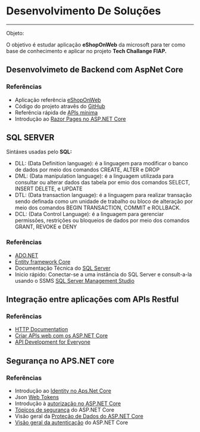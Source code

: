 # Desenvolvimento De Soluções

---

Objeto:

O objetivo é estudar aplicação **eShopOnWeb** da microsoft para ter como base de conhecimento e aplicar no projeto **Tech Challange FIAP.**

## Desenvolvimeto de Backend com AspNet Core

### Referências

- Aplicação referência [eShopOnWeb](https://learn.microsoft.com/pt-br/dotnet/architecture/modern-web-apps-azure/)
- Código do projeto atravês do [GitHub](https://github.com/dotnet-architecture/eShopOnWeb)
- Referência rápida de [APIs mínima](https://learn.microsoft.com/pt-br/aspnet/core/fundamentals/minimal-apis?view=aspnetcore-7.0)
- Introdução ao [Razor Pages no ASP.NET Core](https://learn.microsoft.com/aspnet/core/razor-pages/?view=aspnetcore-7.0&tabs=visual-studio)

## SQL SERVER

Sintáxes usadas pelo **SQL:**

- DLL: (Data Definition language): é a linguagem para modificar o banco de dados por meio dos comandos CREATE, ALTER e DROP
- DML: (Data manipulation language): é a linguagem utilizada para consultar ou alterar dados das tabela por emio dos comandos SELECT, INSERT DELETE, e UPDATE
- DTL: (Data transaction language): é a linguagem para realizar transação sendo definada como um unidade de trabalho ou bloco de alteração por meio dos comandos BEGIN TRANSACTION, COMMIT e ROLLBACK.
- DCL: (Data Control Language): é a linguagem para gerenciar permissões, restrições ou bloqueios de dados por meio dos comandos GRANT, REVOKE e DENY

### Referências

- [ADO.NET](https://learn.microsoft.com/pt-br/dotnet/framework/data/adonet/)
- [Entity framework Core](https://learn.microsoft.com/pt-br/ef/core/)
- Documentação Técnica do [SQL Server](https://learn.microsoft.com/pt-br/sql/sql-server/?view=sql-server-ver16)
- Inicio rápido: Conectar-se a uma instância do SQL Server e consult-a-la usando o SSMS [SQL Server Management Studio](https://learn.microsoft.com/pt-br/sql/ssms/quickstarts/ssms-connect-query-sql-server?view=sql-server-ver16)

## Integração entre aplicações com APIs Restful

### Referências

- [HTTP Documentation](https://httpwg.org/specs/)  
- [Criar APIs web com os ASP.NET Core](https://learn.microsoft.com/pt-br/aspnet/core/web-api/?view=aspnetcore-7.0)  
- [API Development for Everyone](https://swagger.io/)

## Segurança no APS.NET core

### Referências

- Introdução ao [Identity no Aps.Net Core](https://learn.microsoft.com/aspnet/core/security/authentication/identity?view=aspnetcore-7.0&tabs=visual-studio)
- Json [Web Tokens](https://jwt.io/)
- Introdução à [autorização no ASP.NET Core](https://learn.microsoft.com/aspnet/core/security/authorization/introduction?view=aspnetcore-7.0)
- [Tópicos de segurança](https://learn.microsoft.com/aspnet/core/security/?view=aspnetcore-7.0) do ASP.NET Core
- Visão geral da [Proteção de Dados do ASP.NET Core](https://learn.microsoft.com/aspnet/core/security/data-protection/introduction?view=aspnetcore-7.0)
- [Visão geral da autenticação](https://learn.microsoft.com/aspnet/core/security/authentication/?view=aspnetcore-7.0) do ASP.NET Core
